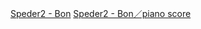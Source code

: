 [Speder2 - Bon](https://www.youtube.com/watch?v=0l1JxbI7uB0)
[Speder2 - Bon／piano score](https://www.youtube.com/watch?v=J-mQ5pzlkAI)
